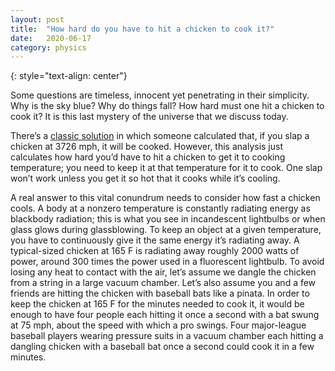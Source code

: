 ```yaml
---
layout: post
title:	"How hard do you have to hit a chicken to cook it?"
date:	2020-06-17
category: physics
---
```

<!-- ![grid26] -->
{: style="text-align: center"}
<!--exc-->

Some questions are timeless, innocent yet penetrating in their simplicity. Why is the sky blue? Why do things fall? How hard must one hit a chicken to cook it? It is this last mystery of the universe that we discuss today.

There’s a [classic solution](https://www.boredpanda.com/physics-major-calculates-how-hard-to-slap-chicken-to-cook-it/?utm_source=google&utm_medium=organic&utm_campaign=organic) in which someone calculated that, if you slap a chicken at 3726 mph, it will be cooked. However, this analysis just calculates how hard you’d have to hit a chicken to get it to cooking temperature; you need to keep it at that temperature for it to cook. One slap won’t work unless you get it so hot that it cooks while it’s cooling.

A real answer to this vital conundrum needs to consider how fast a chicken cools. A body at a nonzero temperature is constantly radiating energy as blackbody radiation; this is what you see in incandescent lightbulbs or when glass glows during glassblowing. To keep an object at a given temperature, you have to continuously give it the same energy it’s radiating away. A typical-sized chicken at 165 F is radiating away roughly 2000 watts of power, around 300 times the power used in a fluorescent lightbulb. To avoid losing any heat to contact with the air, let’s assume we dangle the chicken from a string in a large vacuum chamber. Let’s also assume you and a few friends are hitting the chicken with baseball bats like a pinata. In order to keep the chicken at 165 F for the minutes needed to cook it, it would be enough to have four people each hitting it once a second with a bat swung at 75 mph, about the speed with which a pro swings. Four major-league baseball players wearing pressure suits in a vacuum chamber each hitting a dangling chicken with a baseball bat once a second could cook it in a few minutes.

